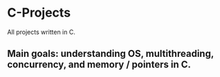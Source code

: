 # C-Projects
All projects written in C.
## Main goals: understanding OS, multithreading, concurrency, and memory / pointers in C.
